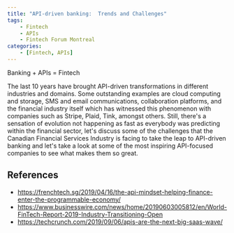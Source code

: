 ```yaml
---
title: "API-driven banking:  Trends and Challenges"
tags:
    - Fintech
    - APIs
    - Fintech Forum Montreal
categories:
    - [Fintech, APIs]
---
```


Banking + APIs = Fintech 

The last 10 years have brought API-driven transformations in different industries and domains. Some outstanding examples are cloud computing and storage, SMS and email communications, collaboration platforms, and the financial industry itself which has witnessed this phenomenon with companies such as Stripe, Plaid, Tink, amongst others.  Still, there's a sensation of evolution not happening as fast as everybody was predicting within the financial sector, let's discuss some of the challenges that the Canadian Financial Services Industry is facing to take the leap to API-driven banking and let's take a look at some of the most inspiring API-focused companies to see what makes them so great.


## References
- https://frenchtech.sg/2019/04/16/the-api-mindset-helping-finance-enter-the-programmable-economy/
- https://www.businesswire.com/news/home/20190603005812/en/World-FinTech-Report-2019-Industry-Transitioning-Open
- https://techcrunch.com/2019/09/06/apis-are-the-next-big-saas-wave/
